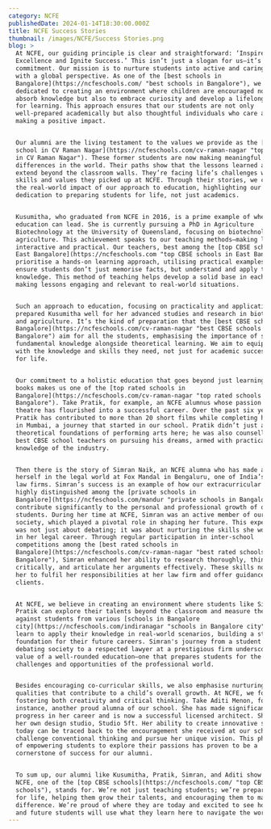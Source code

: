 ```yaml
---
category: NCFE
publishedDate: 2024-01-14T18:30:00.000Z
title: NCFE Success Stories
thumbnail: /images/NCFE/Success Stories.png
blog: >
  At NCFE, our guiding principle is clear and straightforward: ‘Inspire
  Excellence and Ignite Success.’ This isn’t just a slogan for us—it’s a
  commitment. Our mission is to nurture students into active and caring learners
  with a global perspective. As one of the [best schools in
  Bangalore](https://ncfeschools.com/ "best schools in Bangalore"), we are
  dedicated to creating an environment where children are encouraged not only to
  absorb knowledge but also to embrace curiosity and develop a lifelong passion
  for learning. This approach ensures that our students are not only
  well-prepared academically but also thoughtful individuals who care about
  making a positive impact.


  Our alumni are the living testament to the values we provide as the [top
  school in CV Raman Nagar](https://ncfeschools.com/cv-raman-nagar "top school
  in CV Raman Nagar"). These former students are now making meaningful
  differences in the world. Their paths show that the lessons learned at NCFE
  extend beyond the classroom walls. They’re facing life’s challenges with the
  skills and values they picked up at NCFE. Through their stories, we can see
  the real-world impact of our approach to education, highlighting our
  dedication to preparing students for life, not just academics.


  Kusumitha, who graduated from NCFE in 2016, is a prime example of where our
  education can lead. She is currently pursuing a PhD in Agriculture
  Biotechnology at the University of Queensland, focusing on biotechnology and
  agriculture. This achievement speaks to our teaching methods—making lessons
  interactive and practical. Our teachers, best among the [top CBSE schools in
  East Bangalore](https://ncfeschools.com "top CBSE schools in East Bangalore"),
  prioritise a hands-on learning approach, utilising practical examples to
  ensure students don’t just memorise facts, but understand and apply their
  knowledge. This method of teaching helps develop a solid base in each subject,
  making lessons engaging and relevant to real-world situations.


  Such an approach to education, focusing on practicality and application,
  prepared Kusumitha well for her advanced studies and research in biotechnology
  and agriculture. It’s the kind of preparation that the [best CBSE schools in
  Bangalore](https://ncfeschools.com/cv-raman-nagar "best CBSE schools in
  Bangalore") aim for all the students, emphasising the importance of strong
  fundamental knowledge alongside theoretical learning. We aim to equip them
  with the knowledge and skills they need, not just for academic success, but
  for life.


  Our commitment to a holistic education that goes beyond just learning from
  books makes us one of the [top rated schools in
  Bangalore](https://ncfeschools.com/cv-raman-nagar "top rated schools in
  Bangalore"). Take Pratik, for example, an NCFE alumnus whose passion for
  theatre has flourished into a successful career. Over the past six years,
  Pratik has contributed to more than 20 short films while completing his degree
  in Mumbai, a journey that started in our school. Pratik didn’t just absorb the
  theoretical foundations of performing arts here; he was also counselled by our
  best CBSE school teachers on pursuing his dreams, armed with practical
  knowledge of the industry.


  Then there is the story of Simran Naik, an NCFE alumna who has made a name for
  herself in the legal world at Fox Mandal in Bengaluru, one of India’s leading
  law firms. Simran’s success is an example of how our extracurricular programs,
  highly distinguished among the [private schools in
  Bangalore](https://ncfeschools.com/mandur "private schools in Bangalore"),
  contribute significantly to the personal and professional growth of our
  students. During her time at NCFE, Simran was an active member of our debating
  society, which played a pivotal role in shaping her future. This experience
  was not just about debating; it was about nurturing the skills she would need
  in her legal career. Through regular participation in inter-school
  competitions among the [best rated schools in
  Bangalore](https://ncfeschools.com/cv-raman-nagar "best rated schools in
  Bangalore"), Simran enhanced her ability to research thoroughly, think
  critically, and articulate her arguments effectively. These skills now enable
  her to fulfil her responsibilities at her law firm and offer guidance to her
  clients.


  At NCFE, we believe in creating an environment where students like Simran and
  Pratik can explore their talents beyond the classroom and measure their skills
  against students from various [schools in Bangalore
  city](https://ncfeschools.com/indiranagar "schools in Bangalore city"). They
  learn to apply their knowledge in real-world scenarios, building a strong
  foundation for their future careers. Simran's journey from a student in our
  debating society to a respected lawyer at a prestigious firm underscores the
  value of a well-rounded education—one that prepares students for the
  challenges and opportunities of the professional world.


  Besides encouraging co-curricular skills, we also emphasise nurturing other
  qualities that contribute to a child’s overall growth. At NCFE, we focus on
  fostering both creativity and critical thinking. Take Aditi Menon, for
  instance, another proud alumna of our school. She has made significant
  progress in her career and is now a successful licensed architect. She runs
  her own design studio, Studio 5ft. Her ability to create innovative spaces
  today can be traced back to the encouragement she received at our school to
  challenge conventional thinking and pursue her unique vision. This philosophy
  of empowering students to explore their passions has proven to be a
  cornerstone of success for our alumni.


  To sum up, our alumni like Kusumitha, Pratik, Simran, and Aditi show what
  NCFE, one of the [top CBSE schools](https://ncfeschools.com/ "top CBSE
  schools"), stands for. We’re not just teaching students; we’re preparing them
  for life, helping them grow their talents, and encouraging them to make a
  difference. We’re proud of where they are today and excited to see how they
  and future students will use what they learn here to navigate the world.
---
```


